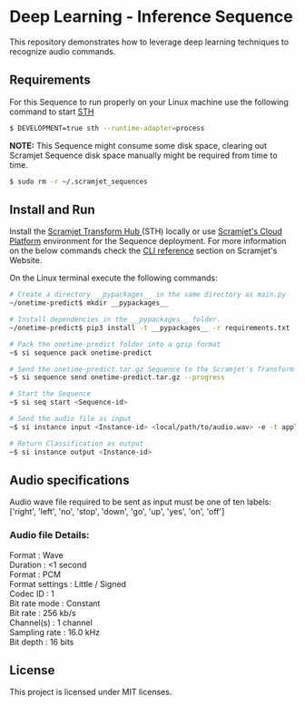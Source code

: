# Deep Learning - Inference Sequence

This repository demonstrates how to leverage deep learning techniques to recognize audio commands. 


## Requirements

For this Sequence to run properly on your Linux machine use the following command to start <a href="https://docs.scramjet.org/platform/self-hosted-installation/" target="_blank">STH</a>

```bash
$ DEVELOPMENT=true sth --runtime-adapter=process
```
**NOTE:** This Sequence might consume some disk space, clearing out Scramjet Sequence disk space manually might be required from time to time.

```bash
$ sudo rm -r ~/.scramjet_sequences
```

## Install and Run

Install the <a href="https://docs.scramjet.org/platform/self-hosted-installation/" target="_blank">Scramjet Transform Hub </a> (STH) locally or use 
<a href="https://docs.scramjet.org/platform/get-started/" target="_blank">Scramjet's Cloud Platform</a> environment for the Sequence deployment.
For more information on the below commands check the 
<a href="https://docs.scramjet.org/platform/cli-reference/#useful-commands" target="_blank">CLI reference</a> section on Scramjet's Website.

On the Linux terminal execute the following commands:

```bash
# Create a directory __pypackages__ in the same directory as main.py
~/onetime-predict$ mkdir __pypackages__

# Install dependencies in the __pypackages__ folder. 
~/onetime-predict$ pip3 install -t __pypackages__ -r requirements.txt

# Pack the onetime-predict folder into a gzip format
~$ si sequence pack onetime-predict

# Send the onetime-predict.tar.gz Sequence to the Scramjet's Transform-Hub, with a return <Sequence-id> value
~$ si sequence send onetime-predict.tar.gz --progress

# Start the Sequence
~$ si seq start <Sequence-id> 

# Send the audio file as input
~$ si instance input <Instance-id> <local/path/to/audio.wav> -e -t application/octet-stream

# Return Classification as output
~$ si instance output <Instance-id>
```

## Audio specifications

Audio wave file required to be sent as input must be one of ten labels:<br/> ['right', 'left', 'no', 'stop', 'down', 'go', 'up', 'yes', 'on', 'off']

### Audio file Details:

Format : Wave<br/>
Duration : <1 second<br/>
Format : PCM<br/>
Format settings : Little / Signed<br/>
Codec ID : 1<br/>
Bit rate mode : Constant<br/>
Bit rate : 256 kb/s<br/>
Channel(s) : 1 channel<br/>
Sampling rate : 16.0 kHz<br/>
Bit depth : 16 bits<br/>



## License

This project is licensed under MIT licenses. 